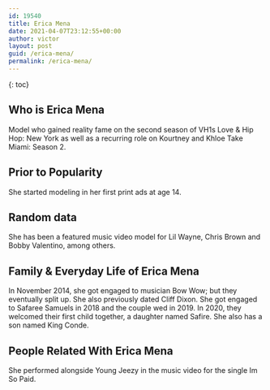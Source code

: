 ```yaml
---
id: 19540
title: Erica Mena
date: 2021-04-07T23:12:55+00:00
author: victor
layout: post
guid: /erica-mena/
permalink: /erica-mena/
---
```



{: toc}


## Who is Erica Mena



Model who gained reality fame on the second season of VH1s Love & Hip Hop: New York as well as a recurring role on Kourtney and Khloe Take Miami: Season 2. 

                
                
                
## Prior to Popularity



She started modeling in her first print ads at age 14.

                
                
                
## Random data



She has been a featured music video model for Lil Wayne, Chris Brown and Bobby Valentino, among others.

                
                
                
## Family & Everyday Life of Erica Mena



In November 2014, she got engaged to musician Bow Wow; but they eventually split up. She also previously dated Cliff Dixon. She got engaged to Safaree Samuels in 2018 and the couple wed in 2019. In 2020, they welcomed their first child together, a daughter named Safire. She also has a son named King Conde.

                
                
                
## People Related With Erica Mena



She performed alongside Young Jeezy in the music video for the single Im So Paid.

                
              
            
          
          
          